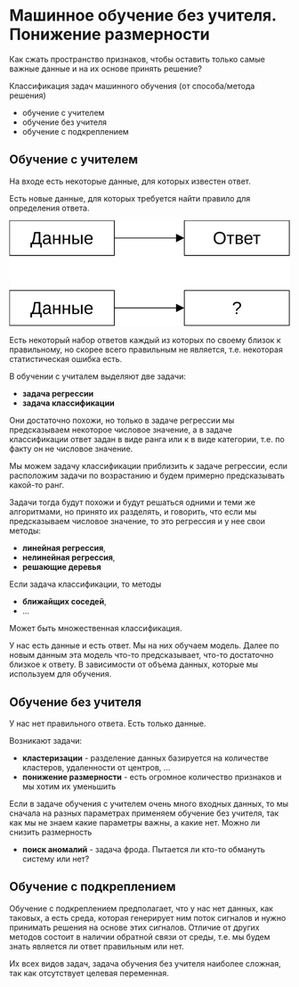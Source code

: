 # Машинное обучение без учителя. Понижение размерности

Как сжать пространство признаков, чтобы оставить только самые важные данные и на их основе принять решение?

Классификация задач машинного обучения (от способа/метода решения)

- обучение с учителем
- обучение без учителя
- обучение с подкреплением

## Обучение с учителем

На входе есть некоторые данные, для которых известен ответ.

Есть новые данные, для которых требуется найти правило для определения ответа.

<img src="./img/img-01.svg">

Есть некоторый набор ответов каждый из которых по своему близок к правильному, но скорее всего правильным не является, т.е. некоторая статистическая ошибка есть.

В обучении с учиталем выделяют две задачи:

- **задача регрессии**
- **задача классификации**

Они достаточно похожи, но только в задаче регрессии мы предсказываем некоторое числовое значение, а в задаче классификации ответ задан в виде ранга или к в виде категории, т.е. по факту он не числовое значение.

Мы можем задачу классификации приблизить к задаче регрессии, если расположим задачи по возрастанию и будем примерно предсказывать какой-то ранг.

Задачи тогда будут похожи и будут решаться одними и теми же алгоритмами, но принято их разделять, и говорить, что если мы предсказываем числовое значение, то это регрессия и у нее свои методы: 
- **линейная регрессия**, 
- **нелинейная регрессия**,
- **решающие деревья**

Если задача классификации, то методы
- **ближайщих соседей**,
- ...

Может быть множественная классификация.

У нас есть данные и есть ответ. Мы на них обучаем модель. Далее по новым данным эта модель что-то предсказывает, что-то достаточно близкое к ответу. В зависимости от объема данных, которые мы используем для обучения.

## Обучение без учителя

У нас нет правильного ответа. Есть только данные.

Возникают задачи:
- **кластеризации** - разделение данных базируется на количестве кластеров, удаленности от центров, ...
- **понижение размерности** - есть огромное количество признаков и мы хотим их уменьшить
  
Если в задаче обучения с учителем очень много входных данных, то мы сначала на разных параметрах применяем обучение без учителя, так как мы не знаем какие параметры важны, а какие нет. Можно ли снизить размерность

- **поиск аномалий** - задача фрода. Пытается ли кто-то обмануть систему или нет?

## Обучение с подкреплением

Обучение с подкреплением предполагает, что у нас нет данных, как таковых, а есть среда, которая генерирует ним поток сигналов и нужно принимать решения на основе этих сигналов. Отличие от других методов состоит в наличии обратной связи от среды, т.е. мы будем знать является ли ответ правильным или нет.

Их всех видов задач, задача обучения без учителя наиболее сложная, так как отсутствует целевая переменная.
